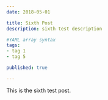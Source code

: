 ```yaml
---
date: 2018-05-01

title: Sixth Post
description: sixth test description

#YAML array syntax
tags:
- tag 1
- tag 5

published: true

---
```


This is the sixth test post.